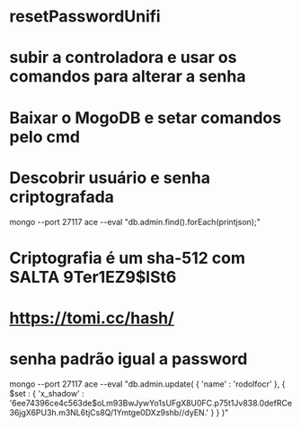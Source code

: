 # resetPasswordUnifi

# subir a controladora e usar os comandos para alterar a senha
# Baixar o MogoDB e setar comandos pelo cmd

# Descobrir usuário e senha criptografada
mongo --port 27117 ace --eval "db.admin.find().forEach(printjson);"

# Criptografia é um sha-512 com SALTA 9Ter1EZ9$lSt6
# https://tomi.cc/hash/
# senha padrão igual a password

mongo --port 27117 ace --eval "db.admin.update( { 'name' : 'rodolfocr' }, { $set : { 'x_shadow' : '$6$ee74396ce4c563de$oLm93BwJywYo1sUFgX8U0FC.p75t1Jv838.0defRCe36jgX6PU3h.m3NL6tjCs8Q/1Ymtge0DXz9shb//dyEN.' } } )"
